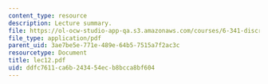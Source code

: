 ```yaml
---
content_type: resource
description: Lecture summary.
file: https://ol-ocw-studio-app-qa.s3.amazonaws.com/courses/6-341-discrete-time-signal-processing-fall-2005/ddfc7611ca6b243454ecb8bcca8bf604_lec12.pdf
file_type: application/pdf
parent_uid: 3ae7be5e-771e-489e-64b5-7515a7f2ac3c
resourcetype: Document
title: lec12.pdf
uid: ddfc7611-ca6b-2434-54ec-b8bcca8bf604
---
```

